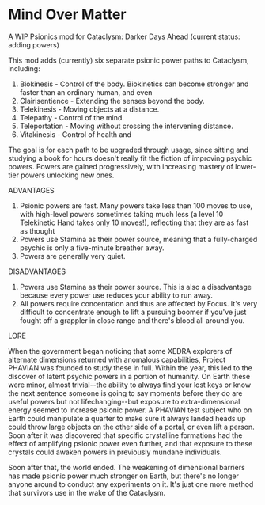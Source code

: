 # Mind Over Matter
A WIP Psionics mod for Cataclysm: Darker Days Ahead (current status: adding powers) 

This mod adds (currently) six separate psionic power paths to Cataclysm, including:

1) Biokinesis - Control of the body. Biokinetics can become stronger and faster than an ordinary human, and even  
2) Clairisentience - Extending the senses beyond the body. 
3) Telekinesis - Moving objects at a distance. 
4) Telepathy - Control of the mind. 
5) Teleportation - Moving without crossing the intervening distance. 
6) Vitakinesis - Control of health and 

The goal is for each path to be upgraded through usage, since sitting and studying a book for hours doesn't really fit the fiction of improving psychic powers. Powers are gained progressively, with increasing mastery of lower-tier powers unlocking new ones. 

ADVANTAGES

1) Psionic powers are fast. Many powers take less than 100 moves to use, with high-level powers sometimes taking much less (a level 10 Telekinetic Hand takes only 10 moves!), reflecting that they are as fast as thought
2) Powers use Stamina as their power source, meaning that a fully-charged psychic is only a five-minute breather away. 
3) Powers are generally very quiet.

DISADVANTAGES

1) Powers use Stamina as their power source. This is also a disadvantage because every power use reduces your ability to run away. 
2) All powers require concentation and thus are affected by Focus. It's very difficult to concentrate enough to lift a pursuing boomer if you've just fought off  a grappler in close range and there's blood all around you. 

LORE

When the government began noticing that some XEDRA explorers of alternate dimensions returned with anomalous capabilities, Project PHAVIAN was founded to study these in full. Within the year, this led to the discover of latent psychic powers in a portion of humanity. On Earth these were minor, almost trivial--the ability to always find your lost keys or know the next sentence someone is going to say moments before they do are useful powers but not lifechanging--but exposure to extra-dimensional energy seemed to increase psionic power. A PHAVIAN test subject who on Earth could manipulate a quarter to make sure it always landed heads up could throw large objects on the other side of a portal, or even lift a person. Soon after it was discovered that specific crystalline formations had the effect of amplifying psionic power even further, and that exposure to these crystals could awaken powers in previously mundane individuals. 

Soon after that, the world ended. The weakening of dimensional barriers has made psionic power much stronger on Earth, but there's no longer anyone around to conduct any experiments on it. It's just one more method that survivors use in the wake of the Cataclysm. 
